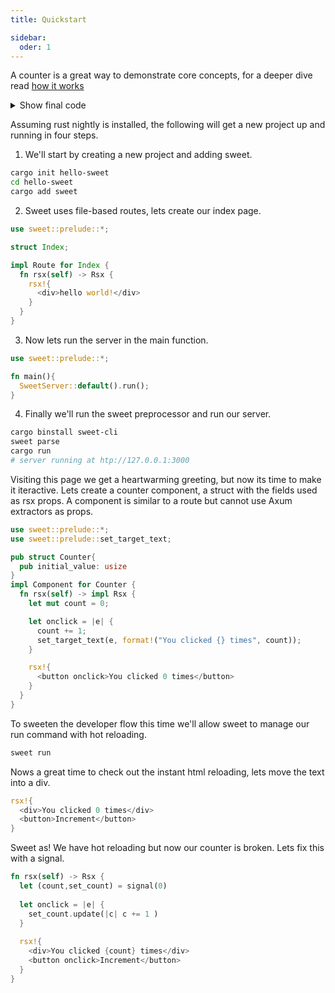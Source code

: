 ```yaml
---
title: Quickstart

sidebar:
  oder: 1
---
```


A counter is a great way to demonstrate core concepts, for a deeper dive read [how it works](./how-it-works)

<details>
<summary>Show final code</summary>
</details>

Assuming rust nightly is installed, the following will get a new project up and running in four steps.


1. We'll start by creating a new project and adding sweet.
  ```sh
  cargo init hello-sweet
  cd hello-sweet
  cargo add sweet
  ```
2. Sweet uses file-based routes, lets create our index page.
  ```rust src/pages/index.rs
  use sweet::prelude::*;
  
  struct Index;
  
  impl Route for Index {
    fn rsx(self) -> Rsx {
      rsx!{
        <div>hello world!</div>
      }
    }
  }
  ```
3. Now lets run the server in the main function.
  ```rust src/main.rs
  use sweet::prelude::*;
  
  fn main(){
    SweetServer::default().run();
  }
  ```
4. Finally we'll run the sweet preprocessor and run our server.
  ```sh
  cargo binstall sweet-cli
  sweet parse 
  cargo run
  # server running at htp://127.0.0.1:3000
  ```

Visiting this page we get a heartwarming greeting, but now its time to make it iteractive. Lets create a counter component, a struct with the fields used as rsx props. A component is similar to a route but cannot use Axum extractors as props.

```rust src/components/Counter.rs
use sweet::prelude::*;
use sweet::prelude::set_target_text;

pub struct Counter{
  pub initial_value: usize
}
impl Component for Counter {
  fn rsx(self) -> impl Rsx {
    let mut count = 0;

    let onclick = |e| {
      count += 1;
      set_target_text(e, format!("You clicked {} times", count));
    }

    rsx!{
      <button onclick>You clicked 0 times</button>
    }
  }
}
```

To sweeten the developer flow this time we'll allow sweet to manage our run command with hot reloading.
```sh
sweet run
```
Nows a great time to check out the instant html reloading, lets move the text into a div.
```rust
rsx!{
  <div>You clicked 0 times</div>
  <button>Increment</button>
}
```

Sweet as! We have hot reloading but now our counter is broken. Lets fix this with a signal.

```rust
fn rsx(self) -> Rsx {
  let (count,set_count) = signal(0)
  
  let onclick = |e| {
    set_count.update(|c| c += 1 )
  }
  
  rsx!{
    <div>You clicked {count} times</div>
    <button onclick>Increment</button>
  }
}
```